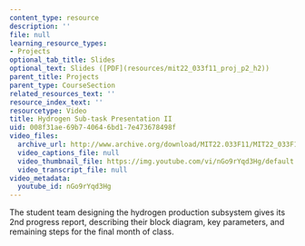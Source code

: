 ```yaml
---
content_type: resource
description: ''
file: null
learning_resource_types:
- Projects
optional_tab_title: Slides
optional_text: Slides ([PDF](resources/mit22_033f11_proj_p2_h2))
parent_title: Projects
parent_type: CourseSection
related_resources_text: ''
resource_index_text: ''
resourcetype: Video
title: Hydrogen Sub-task Presentation II
uid: 008f31ae-69b7-4064-6bd1-7e473678498f
video_files:
  archive_url: http://www.archive.org/download/MIT22.033F11/MIT22_033F11_hydrogen_300k.mp4
  video_captions_file: null
  video_thumbnail_file: https://img.youtube.com/vi/nGo9rYqd3Hg/default.jpg
  video_transcript_file: null
video_metadata:
  youtube_id: nGo9rYqd3Hg
---
```


The student team designing the hydrogen production subsystem gives its 2nd progress report, describing their block diagram, key parameters, and remaining steps for the final month of class.